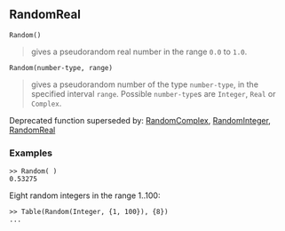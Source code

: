 ## RandomReal

```
Random()
```

> gives a pseudorandom real number in the range `0.0` to `1.0`.
         
```
Random(number-type, range)
```

> gives a pseudorandom number of the type `number-type`, in the specified interval `range`. Possible `number-type`s are `Integer`, `Real` or `Complex`.

Deprecated function superseded by: [RandomComplex](RandomComplex.md), [RandomInteger](RandomInteger.md), [RandomReal](RandomReal.md)

### Examples

```
>> Random( )
0.53275
```

Eight random integers in the range 1..100:

```
>> Table(Random(Integer, {1, 100}), {8})
...
```

 